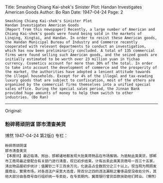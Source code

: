 Title: Smashing Chiang Kai-shek's Sinister Plot: Handan Investigates American Goods
Author: Bo Ran
Date: 1947-04-24
Page: 2

    Smashing Chiang Kai-shek's Sinister Plot
    Handan Investigates American Goods
    [Report from this newspaper] Recently, a large number of American and Chiang Kai-shek's goods were found being sold in the markets of Linqing, Xingtai, and Handan. In order to resist these American goods, the Handan Municipal Bureau of Industry and Commerce recently cooperated with relevant departments to conduct an investigation, which has now been preliminarily concluded. A total of 135 commercial firms were found selling such American goods, and the seized goods are initially estimated to be worth over 23 million yuan in Yichao currency. Cosmetics account for more than 30% of the total. In order to take into account the development of commerce and the prosperity of the market, the authorities have adopted a lenient attitude towards the illegal households. Except for 4% of the illegal and tax-evading luxury goods that are subject to confiscation, most of the others are organized by the commercial firms themselves into a unified special sales office. During the special sales period, the Jinnan Bank provided huge amounts of money to help them switch to other industries. (Bo Ran)



<hr /> 

Original: 


### 粉碎蒋顽阴谋  邯市清查美货
博然
1947-04-24
第2版()
专栏：

    粉碎蒋顽阴谋
    邯市清查美货
    【本报讯】最近临清、邢台、邯郸诸地都发现大批美蒋物品在市场推销。为抵制此类美货，邯郸市工商局最近曾配合有关部门进行清查，现已初步结束。计有出卖此类美货商号一百三十五家，清出物品据初步统计：值翼钞二千三百余万元，化装品占全数百分之三十以上。现当局为照顾发展商业、繁荣市场，对各违法户采宽大态度，除百分之四的违法漏税之奢侈品受没收处分外，其他大部分由各商号自行组织统一专卖处，在专卖期内，冀南银行曾货巨款扶助他们转业。（博然）
